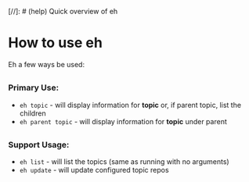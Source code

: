 [//]: # (help) Quick overview of eh
# How to use eh

Eh a few ways be used:

##

### Primary Use:

- `eh topic` - will display information for **topic** or, if parent topic, list the children
- `eh parent topic` - will display information for **topic** under parent

##

### Support Usage:

- `eh list` - will list the topics (same as running with no arguments)
- `eh update` - will update configured topic repos
